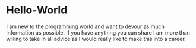 # Hello-World
<p>I am new to the programming world and want to devour as much information as possible. If you have anything you can share I am more than willing to take in all advice as I would really like to make this into a career. </p>
